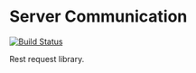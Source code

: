 # Server Communication

[![Build Status](https://travis-ci.org/messerli-informatik-ag/server-communication.svg?branch=master)](https://travis-ci.org/messerli-informatik-ag/server-communication)

Rest request library.
